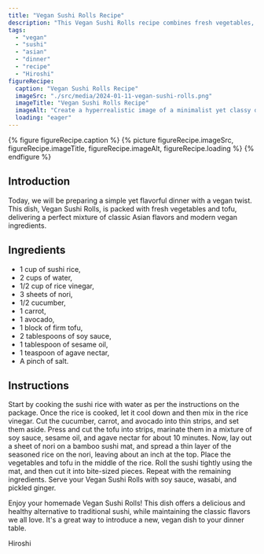 ```yaml
---
title: "Vegan Sushi Rolls Recipe"
description: "This Vegan Sushi Rolls recipe combines fresh vegetables, tofu, and classic Asian flavors for a delicious and healthy vegan dinner. Easy to prepare, it's a perfect dish for those exploring vegan cuisine."
tags:
  - "vegan"
  - "sushi"
  - "asian"
  - "dinner"
  - "recipe"
  - "Hiroshi"
figureRecipe: 
  caption: "Vegan Sushi Rolls Recipe"
  imageSrc: "./src/media/2024-01-11-vegan-sushi-rolls.png"
  imageTitle: "Vegan Sushi Rolls Recipe"
  imageAlt: "Create a hyperrealistic image of a minimalist yet classy dinner table showcasing a Vegan Sushi Roll house special. The centerpiece includes a bamboo sushi mat with a delicately balanced presentation of bite-sized vegan sushi rolls. Each roll is intricately conceived with a marvelous assortment of vividly fresh vegetables and tofu revealing themselves through layers of sushi rice and nori. The layers include cucumber, carrot, avocado, and marinated tofu. Accompanying this is a curation of petite dishes featuring soy sauce, wasabi, and pickled ginger. The entire tableau embodies the comfort and wholesome essence of a vegan dinner experience."
  loading: "eager"
---
```


{% figure figureRecipe.caption %}
{% picture figureRecipe.imageSrc, figureRecipe.imageTitle, figureRecipe.imageAlt, figureRecipe.loading %}
{% endfigure %}

## Introduction

Today, we will be preparing a simple yet flavorful dinner with a vegan twist. This dish, Vegan Sushi Rolls, is packed with fresh vegetables and tofu, delivering a perfect mixture of classic Asian flavors and modern vegan ingredients.

## Ingredients

- 1 cup of sushi rice,
- 2 cups of water,
- 1/2 cup of rice vinegar,
- 3 sheets of nori,
- 1/2 cucumber,
- 1 carrot,
- 1 avocado,
- 1 block of firm tofu,
- 2 tablespoons of soy sauce,
- 1 tablespoon of sesame oil,
- 1 teaspoon of agave nectar,
- A pinch of salt.

## Instructions

Start by cooking the sushi rice with water as per the instructions on the package. Once the rice is cooked, let it cool down and then mix in the rice vinegar. Cut the cucumber, carrot, and avocado into thin strips, and set them aside. Press and cut the tofu into strips, marinate them in a mixture of soy sauce, sesame oil, and agave nectar for about 10 minutes. Now, lay out a sheet of nori on a bamboo sushi mat, and spread a thin layer of the seasoned rice on the nori, leaving about an inch at the top. Place the vegetables and tofu in the middle of the rice. Roll the sushi tightly using the mat, and then cut it into bite-sized pieces. Repeat with the remaining ingredients. Serve your Vegan Sushi Rolls with soy sauce, wasabi, and pickled ginger.

Enjoy your homemade Vegan Sushi Rolls! This dish offers a delicious and healthy alternative to traditional sushi, while maintaining the classic flavors we all love. It's a great way to introduce a new, vegan dish to your dinner table.

Hiroshi
